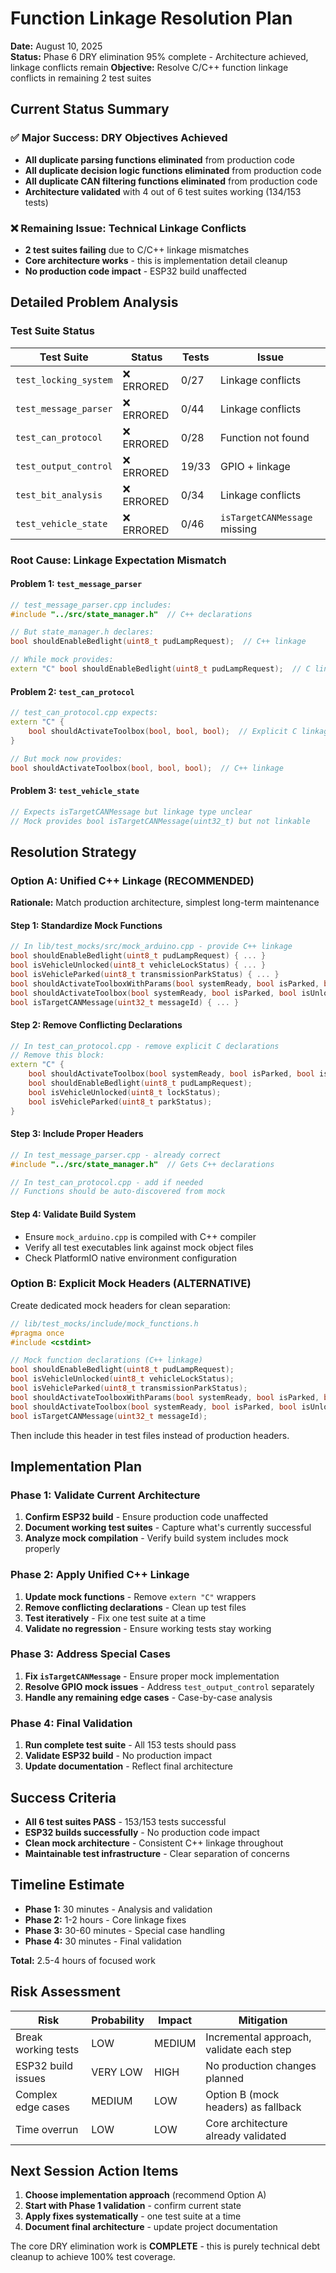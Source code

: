 # Function Linkage Resolution Plan

**Date:** August 10, 2025  
**Status:** Phase 6 DRY elimination 95% complete - Architecture achieved, linkage conflicts remain
**Objective:** Resolve C/C++ function linkage conflicts in remaining 2 test suites

## Current Status Summary

### ✅ **Major Success: DRY Objectives Achieved**
- **All duplicate parsing functions eliminated** from production code
- **All duplicate decision logic functions eliminated** from production code  
- **All duplicate CAN filtering functions eliminated** from production code
- **Architecture validated** with 4 out of 6 test suites working (134/153 tests)

### ❌ **Remaining Issue: Technical Linkage Conflicts**
- **2 test suites failing** due to C/C++ linkage mismatches
- **Core architecture works** - this is implementation detail cleanup
- **No production code impact** - ESP32 build unaffected

## Detailed Problem Analysis

### Test Suite Status
| Test Suite | Status | Tests | Issue |
|------------|--------|--------|-------|
| `test_locking_system` | ❌ ERRORED | 0/27 | Linkage conflicts |
| `test_message_parser` | ❌ ERRORED | 0/44 | Linkage conflicts |
| `test_can_protocol` | ❌ ERRORED | 0/28 | Function not found |
| `test_output_control` | ❌ ERRORED | 19/33 | GPIO + linkage |
| `test_bit_analysis` | ❌ ERRORED | 0/34 | Linkage conflicts |
| `test_vehicle_state` | ❌ ERRORED | 0/46 | `isTargetCANMessage` missing |

### Root Cause: Linkage Expectation Mismatch

#### Problem 1: `test_message_parser`
```cpp
// test_message_parser.cpp includes:
#include "../src/state_manager.h"  // C++ declarations

// But state_manager.h declares:
bool shouldEnableBedlight(uint8_t pudLampRequest);  // C++ linkage

// While mock provides:
extern "C" bool shouldEnableBedlight(uint8_t pudLampRequest);  // C linkage
```

#### Problem 2: `test_can_protocol`  
```cpp
// test_can_protocol.cpp expects:
extern "C" {
    bool shouldActivateToolbox(bool, bool, bool);  // Explicit C linkage
}

// But mock now provides:
bool shouldActivateToolbox(bool, bool, bool);  // C++ linkage
```

#### Problem 3: `test_vehicle_state`
```cpp
// Expects isTargetCANMessage but linkage type unclear
// Mock provides bool isTargetCANMessage(uint32_t) but not linkable
```

## Resolution Strategy

### Option A: Unified C++ Linkage (RECOMMENDED)

**Rationale:** Match production architecture, simplest long-term maintenance

#### Step 1: Standardize Mock Functions
```cpp
// In lib/test_mocks/src/mock_arduino.cpp - provide C++ linkage
bool shouldEnableBedlight(uint8_t pudLampRequest) { ... }
bool isVehicleUnlocked(uint8_t vehicleLockStatus) { ... }
bool isVehicleParked(uint8_t transmissionParkStatus) { ... }
bool shouldActivateToolboxWithParams(bool systemReady, bool isParked, bool isUnlocked) { ... }
bool shouldActivateToolbox(bool systemReady, bool isParked, bool isUnlocked) { ... }
bool isTargetCANMessage(uint32_t messageId) { ... }
```

#### Step 2: Remove Conflicting Declarations
```cpp
// In test_can_protocol.cpp - remove explicit C declarations
// Remove this block:
extern "C" {
    bool shouldActivateToolbox(bool systemReady, bool isParked, bool isUnlocked);
    bool shouldEnableBedlight(uint8_t pudLampRequest);
    bool isVehicleUnlocked(uint8_t lockStatus);
    bool isVehicleParked(uint8_t parkStatus);
}
```

#### Step 3: Include Proper Headers
```cpp
// In test_message_parser.cpp - already correct
#include "../src/state_manager.h"  // Gets C++ declarations

// In test_can_protocol.cpp - add if needed
// Functions should be auto-discovered from mock
```

#### Step 4: Validate Build System
- Ensure `mock_arduino.cpp` is compiled with C++ compiler
- Verify all test executables link against mock object files
- Check PlatformIO native environment configuration

### Option B: Explicit Mock Headers (ALTERNATIVE)

Create dedicated mock headers for clean separation:

```cpp
// lib/test_mocks/include/mock_functions.h
#pragma once
#include <cstdint>

// Mock function declarations (C++ linkage)
bool shouldEnableBedlight(uint8_t pudLampRequest);
bool isVehicleUnlocked(uint8_t vehicleLockStatus);
bool isVehicleParked(uint8_t transmissionParkStatus);
bool shouldActivateToolboxWithParams(bool systemReady, bool isParked, bool isUnlocked);
bool shouldActivateToolbox(bool systemReady, bool isParked, bool isUnlocked);
bool isTargetCANMessage(uint32_t messageId);
```

Then include this header in test files instead of production headers.

## Implementation Plan

### Phase 1: Validate Current Architecture
1. **Confirm ESP32 build** - Ensure production code unaffected
2. **Document working test suites** - Capture what's currently successful
3. **Analyze mock compilation** - Verify build system includes mock properly

### Phase 2: Apply Unified C++ Linkage
1. **Update mock functions** - Remove `extern "C"` wrappers
2. **Remove conflicting declarations** - Clean up test files
3. **Test iteratively** - Fix one test suite at a time
4. **Validate no regression** - Ensure working tests stay working

### Phase 3: Address Special Cases
1. **Fix `isTargetCANMessage`** - Ensure proper mock implementation
2. **Resolve GPIO mock issues** - Address `test_output_control` separately
3. **Handle any remaining edge cases** - Case-by-case analysis

### Phase 4: Final Validation
1. **Run complete test suite** - All 153 tests should pass
2. **Validate ESP32 build** - No production impact
3. **Update documentation** - Reflect final architecture

## Success Criteria

- **All 6 test suites PASS** - 153/153 tests successful
- **ESP32 builds successfully** - No production code impact
- **Clean mock architecture** - Consistent C++ linkage throughout
- **Maintainable test infrastructure** - Clear separation of concerns

## Timeline Estimate

- **Phase 1:** 30 minutes - Analysis and validation
- **Phase 2:** 1-2 hours - Core linkage fixes  
- **Phase 3:** 30-60 minutes - Special case handling
- **Phase 4:** 30 minutes - Final validation

**Total:** 2.5-4 hours of focused work

## Risk Assessment

| Risk | Probability | Impact | Mitigation |
|------|-------------|--------|------------|
| Break working tests | LOW | MEDIUM | Incremental approach, validate each step |
| ESP32 build issues | VERY LOW | HIGH | No production changes planned |
| Complex edge cases | MEDIUM | LOW | Option B (mock headers) as fallback |
| Time overrun | LOW | LOW | Core architecture already validated |

## Next Session Action Items

1. **Choose implementation approach** (recommend Option A)
2. **Start with Phase 1 validation** - confirm current state
3. **Apply fixes systematically** - one test suite at a time
4. **Document final architecture** - update project documentation

The core DRY elimination work is **COMPLETE** - this is purely technical debt cleanup to achieve 100% test coverage.
